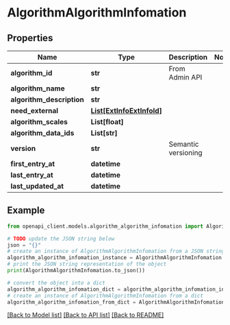 # AlgorithmAlgorithmInfomation


## Properties

Name | Type | Description | Notes
------------ | ------------- | ------------- | -------------
**algorithm_id** | **str** | From Admin API | 
**algorithm_name** | **str** |  | 
**algorithm_description** | **str** |  | 
**need_external** | [**List[ExtInfoExtInfoId]**](ExtInfoExtInfoId.md) |  | 
**algorithm_scales** | **List[float]** |  | 
**algorithm_data_ids** | **List[str]** |  | 
**version** | **str** | Semantic versioning | 
**first_entry_at** | **datetime** |  | 
**last_entry_at** | **datetime** |  | 
**last_updated_at** | **datetime** |  | 

## Example

```python
from openapi_client.models.algorithm_algorithm_infomation import AlgorithmAlgorithmInfomation

# TODO update the JSON string below
json = "{}"
# create an instance of AlgorithmAlgorithmInfomation from a JSON string
algorithm_algorithm_infomation_instance = AlgorithmAlgorithmInfomation.from_json(json)
# print the JSON string representation of the object
print(AlgorithmAlgorithmInfomation.to_json())

# convert the object into a dict
algorithm_algorithm_infomation_dict = algorithm_algorithm_infomation_instance.to_dict()
# create an instance of AlgorithmAlgorithmInfomation from a dict
algorithm_algorithm_infomation_from_dict = AlgorithmAlgorithmInfomation.from_dict(algorithm_algorithm_infomation_dict)
```
[[Back to Model list]](../README.md#documentation-for-models) [[Back to API list]](../README.md#documentation-for-api-endpoints) [[Back to README]](../README.md)


